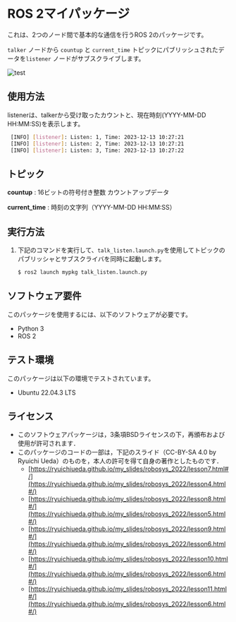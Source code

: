 
# ROS 2マイパッケージ
これは、2つのノード間で基本的な通信を行うROS 2のパッケージです。

`talker` ノードから `countup` と `current_time` トピックにパブリッシュされたデータを`listener` ノードがサブスクライブします。




![test](https://github.com/basiliskv/ros2_mypkg/actions/workflows/test.yml/badge.svg)

## 使用方法
   listenerは、talkerから受け取ったカウントと、現在時刻(YYYY-MM-DD HH:MM:SS)を表示します。
   ```bash
    [INFO] [listener]: Listen: 1, Time: 2023-12-13 10:27:21
    [INFO] [listener]: Listen: 2, Time: 2023-12-13 10:27:21
    [INFO] [listener]: Listen: 3, Time: 2023-12-13 10:27:22
   ```
## トピック

   **countup**
      : 16ビットの符号付き整数 カウントアップデータ

   **current_time**
      : 時刻の文字列（YYYY-MM-DD HH:MM:SS）

## 実行方法

1. 下記のコマンドを実行して、`talk_listen.launch.py`を使用してトピックのパブリッシャとサブスクライバを同時に起動します。

   ```bash
   $ ros2 launch mypkg talk_listen.launch.py
   ```


## ソフトウェア要件

このパッケージを使用するには、以下のソフトウェアが必要です。

- Python 3
- ROS 2

## テスト環境

このパッケージは以下の環境でテストされています。

- Ubuntu 22.04.3 LTS

## ライセンス
  * このソフトウェアパッケージは，3条項BSDライセンスの下，再頒布および使用が許可されます．
  * このパッケージのコードの一部は，下記のスライド（CC-BY-SA 4.0 by Ryuichi Ueda）のものを，本人の許可を得て自身の著作としたものです．
      * [https://ryuichiueda.github.io/my_slides/robosys_2022/lesson7.html#/](https://ryuichiueda.github.io/my_slides/robosys_2022/lesson4.html#/)
      * [https://ryuichiueda.github.io/my_slides/robosys_2022/lesson8.html#/](https://ryuichiueda.github.io/my_slides/robosys_2022/lesson5.html#/)
      * [https://ryuichiueda.github.io/my_slides/robosys_2022/lesson9.html#/](https://ryuichiueda.github.io/my_slides/robosys_2022/lesson6.html#/)
      * [https://ryuichiueda.github.io/my_slides/robosys_2022/lesson10.html#/](https://ryuichiueda.github.io/my_slides/robosys_2022/lesson6.html#/)
      * [https://ryuichiueda.github.io/my_slides/robosys_2022/lesson11.html#/](https://ryuichiueda.github.io/my_slides/robosys_2022/lesson6.html#/)

